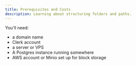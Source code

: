 ```yaml
---
title: Prerequisites and Costs
description: Learning about structuring folders and paths.
---
```

You'll need:
- a domain name
- Clerk account
- a server or VPS
- A Postgres instance running somewhere
- AWS account or Minio set up for block storage